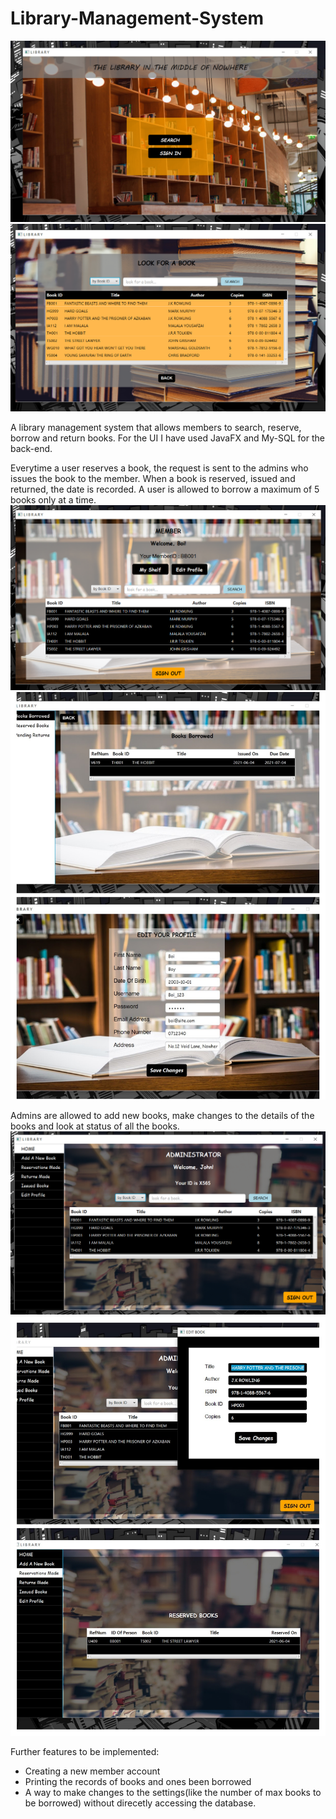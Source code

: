 # Library-Management-System
![alt text](https://github.com/amateur-coder-1002/Library-Management-System/blob/main/Screenshots/WelcomeScene.png)
![alt text](https://github.com/amateur-coder-1002/Library-Management-System/blob/main/Screenshots/SearchScene.png)


A library management system that allows members to search, reserve, borrow and return books. For the UI I have used JavaFX and My-SQL for the back-end.


Everytime a user reserves a book, the request is sent to the admins who issues the book to the member. When a book is reserved, issued and returned, the date is recorded.
A user is allowed to borrow a maximum of 5 books only at a time.
![alt text](https://github.com/amateur-coder-1002/Library-Management-System/blob/main/Screenshots/MemberPage.png)
![alt text](https://github.com/amateur-coder-1002/Library-Management-System/blob/main/Screenshots/Member_collage.jpg)


Admins are allowed to add new books, make changes to the details of the books and look at status of all the books.
![alt text](https://github.com/amateur-coder-1002/Library-Management-System/blob/main/Screenshots/AdminPage.png)
![alt text](https://github.com/amateur-coder-1002/Library-Management-System/blob/main/Screenshots/Admin_collage.jpg)


Further features to be implemented:
- Creating a new member account
- Printing the records of books and ones been borrowed
- A way to make changes to the settings(like the number of max books to be borrowed) without direcetly accessing the database.
